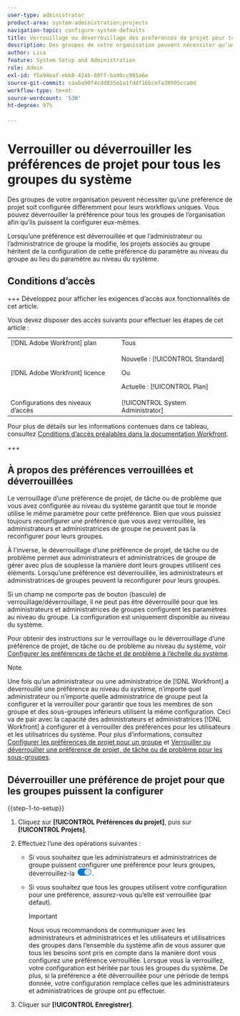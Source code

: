 ```yaml
---
user-type: administrator
product-area: system-administration;projects
navigation-topic: configure-system-defaults
title: Verrouillage ou déverrouillage des préférences de projet pour tous les groupes du système
description: Des groupes de votre organisation peuvent nécessiter qu’une préférence de projet soit configurée différemment pour leurs workflows uniques. Vous pouvez déverrouiller la préférence pour tous les groupes de l’organisation afin qu’ils puissent la configurer eux-mêmes.
author: Lisa
feature: System Setup and Administration
role: Admin
exl-id: f5a94eaf-ebb8-424b-80ff-ba40cc985a6e
source-git-commit: caaba90f4cdd835e1a1fddf16bcefa30995cca0d
workflow-type: tm+mt
source-wordcount: '530'
ht-degree: 97%

---
```


# Verrouiller ou déverrouiller les préférences de projet pour tous les groupes du système

Des groupes de votre organisation peuvent nécessiter qu’une préférence de projet soit configurée différemment pour leurs workflows uniques. Vous pouvez déverrouiller la préférence pour tous les groupes de l’organisation afin qu’ils puissent la configurer eux-mêmes.

Lorsqu’une préférence est déverrouillée et que l’administrateur ou l’administratrice de groupe la modifie, les projets associés au groupe héritent de la configuration de cette préférence du paramètre au niveau du groupe au lieu du paramètre au niveau du système.

## Conditions d’accès

+++ Développez pour afficher les exigences d’accès aux fonctionnalités de cet article.

Vous devez disposer des accès suivants pour effectuer les étapes de cet article :

<table style="table-layout:auto"> 
 <col> 
 <col> 
 <tbody> 
  <tr> 
   <td role="rowheader">[!DNL Adobe Workfront] plan</td> 
   <td>Tous</td> 
  </tr> 
  <tr> 
   <td role="rowheader">[!DNL Adobe Workfront] licence</td> 
   <td><p>Nouvelle : [!UICONTROL Standard]</p>
   Ou
   <p>Actuelle : [!UICONTROL Plan]</p>
   </td> 
  </tr>
  <tr> 
   <td role="rowheader">Configurations des niveaux d’accès</td>
   <td>[!UICONTROL System Administrator]</td> 
  </tr> 
 </tbody> 
</table>

Pour plus de détails sur les informations contenues dans ce tableau, consultez [Conditions d’accès préalables dans la documentation Workfront](/help/quicksilver/administration-and-setup/add-users/access-levels-and-object-permissions/access-level-requirements-in-documentation.md).

+++

## À propos des préférences verrouillées et déverrouillées

Le verrouillage d’une préférence de projet, de tâche ou de problème que vous avez configurée au niveau du système garantit que tout le monde utilise le même paramètre pour cette préférence. Bien que vous puissiez toujours reconfigurer une préférence que vous avez verrouillée, les administrateurs et administratrices de groupe ne peuvent pas la reconfigurer pour leurs groupes.

À l’inverse, le déverrouillage d’une préférence de projet, de tâche ou de problème permet aux administrateurs et administratrices de groupe de gérer avec plus de souplesse la manière dont leurs groupes utilisent ces éléments. Lorsqu’une préférence est déverrouillée, les administrateurs et administratrices de groupes peuvent la reconfigurer pour leurs groupes.

Si un champ ne comporte pas de bouton (bascule) de verrouillage/déverrouillage, il ne peut pas être déverrouillé pour que les administrateurs et administratrices de groupes configurent les paramètres au niveau du groupe. La configuration est uniquement disponible au niveau du système.

Pour obtenir des instructions sur le verrouillage ou le déverrouillage d’une préférence de projet, de tâche ou de problème au niveau du système, voir [Configurer les préférences de tâche et de problème à l’échelle du système](../../../administration-and-setup/set-up-workfront/configure-system-defaults/set-task-issue-preferences.md).

>[!NOTE]
>
>Une fois qu’un administrateur ou une administratrice de [!DNL Workfront] a déverrouillé une préférence au niveau du système, n’importe quel administrateur ou n’importe quelle administratrice de groupe peut la configurer et la verrouiller pour garantir que tous les membres de son groupe et des sous-groupes inférieurs utilisent la même configuration. Ceci va de pair avec la capacité des administrateurs et administratrices [!DNL Workfront] à configurer et à verrouiller des préférences pour les utilisateurs et les utilisatrices du système. Pour plus d’informations, consultez [Configurer les préférences de projet pour un groupe](../../../administration-and-setup/manage-groups/create-and-manage-groups/configure-project-preferences-group.md) et [Verrouiller ou déverrouiller une préférence de projet, de tâche ou de problème pour les sous-groupes](../../../administration-and-setup/manage-groups/create-and-manage-groups/lock-or-unlock-a-group-preference.md).

## Déverrouiller une préférence de projet pour que les groupes puissent la configurer

{{step-1-to-setup}}

1. Cliquez sur **[!UICONTROL Préférences du projet]**, puis sur **[!UICONTROL Projets]**.

1. Effectuez l’une des opérations suivantes :

   * Si vous souhaitez que les administrateurs et administratrices de groupe puissent configurer une préférence pour leurs groupes, déverrouillez-la ![](assets/unlock-toggle-button.png).
   * Si vous souhaitez que tous les groupes utilisent votre configuration pour une préférence, assurez-vous qu’elle est verrouillée (par défaut).

     >[!IMPORTANT]
     >
     >Nous vous recommandons de communiquer avec les administrateurs et administratrices et les utilisateurs et utilisatrices des groupes dans l’ensemble du système afin de vous assurer que tous les besoins sont pris en compte dans la manière dont vous configurez une préférence verrouillée. Lorsque vous la verrouillez, votre configuration est héritée par tous les groupes du système. De plus, si la préférence a été déverrouillée pour une période de temps donnée, votre configuration remplace celles que les administrateurs et administratrices de groupe ont pu effectuer.

1. Cliquer sur **[!UICONTROL Enregistrer]**.

